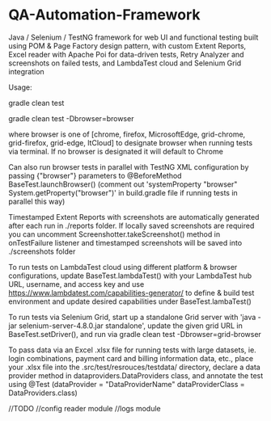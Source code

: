 # QA-Automation-Framework
Java / Selenium / TestNG framework for web UI and functional testing built using POM & Page Factory design pattern, with custom Extent Reports, Excel reader with Apache Poi for data-driven tests, Retry Analyzer and screenshots on failed tests, and LambdaTest cloud and Selenium Grid integration


Usage:

gradle clean test

gradle clean test -Dbrowser=browser

where browser is one of [chrome, firefox, MicrosoftEdge, grid-chrome, grid-firefox, grid-edge, ltCloud] to designate browser when running tests via terminal. If no browser is designated it will default to Chrome

Can also run browser tests in parallel with TestNG XML configuration by passing {"browser"} parameters to @BeforeMethod BaseTest.launchBrowser() (comment out 'systemProperty "browser" System.getProperty("browser")' in build.gradle file if running tests in parallel this way)

Timestamped Extent Reports with screenshots are automatically generated after each run in ./reports folder. If locally saved screenshots are required you can uncomment Screenshotter.takeScreenshot() method in onTestFailure listener and timestamped screenshots will be saved into ./screenshots folder

To run tests on LambdaTest cloud using different platform & browser configurations, update BaseTest.lambdaTest() with your LambdaTest hub URL, username, and access key and use https://www.lambdatest.com/capabilities-generator/ to define & build test environment and update desired capabilities under BaseTest.lambaTest()

To run tests via Selenium Grid, start up a standalone Grid server with 'java -jar selenium-server-4.8.0.jar standalone', update the given grid URL in BaseTest.setDriver(), and run via gradle clean test -Dbrowser=grid-browser

To pass data via an Excel .xlsx file for running tests with large datasets, ie. login combinations, payment card and billing information data, etc., place your .xlsx file into the .src/test/resrouces/testdata/ directory, declare a data provider method in dataproviders.DataProviders class, and annotate the test using @Test (dataProvider = "DataProviderName" dataProviderClass = DataProviders.class)

//TODO
//config reader module
//logs module
